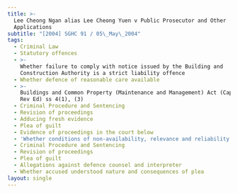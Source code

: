 ```yaml
---
title: >-
  Lee Cheong Ngan alias Lee Cheong Yuen v Public Prosecutor and Other
  Applications
subtitle: "[2004] SGHC 91 / 05\_May\_2004"
tags:
  - Criminal Law
  - Statutory offences
  - >-
    Whether failure to comply with notice issued by the Building and
    Construction Authority is a strict liability offence
  - Whether defence of reasonable care available
  - >-
    Buildings and Common Property (Maintenance and Management) Act (Cap 30, 2000
    Rev Ed) ss 4(1), (3)
  - Criminal Procedure and Sentencing
  - Revision of proceedings
  - Adducing fresh evidence
  - Plea of guilt
  - Evidence of proceedings in the court below
  - 'Whether conditions of non-availability, relevance and reliability satisfied'
  - Criminal Procedure and Sentencing
  - Revision of proceedings
  - Plea of guilt
  - Allegations against defence counsel and interpreter
  - Whether accused understood nature and consequences of plea
layout: single
---
```


